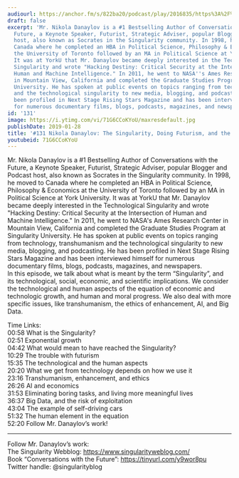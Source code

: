 ```yaml
---
audiourl: https://anchor.fm/s/822ba20/podcast/play/2016835/https%3A%2F%2Fd3ctxlq1ktw2nl.cloudfront.net%2Fproduction%2F2019-0-1%2F7778396-44100-2-007017c132a65.m4a
draft: false
excerpt: 'Mr. Nikola Danaylov is a #1 Bestselling Author of Conversations with the
  Future, a Keynote Speaker, Futurist, Strategic Adviser, popular Blogger and Podcast
  host, also known as Socrates in the Singularity community. In 1998, he moved to
  Canada where he completed an HBA in Political Science, Philosophy & Economics at
  the University of Toronto followed by an MA in Political Science at York University.
  It was at YorkU that Mr. Danaylov became deeply interested in the Technological
  Singularity and wrote "Hacking Destiny: Critical Security at the Intersection of
  Human and Machine Intelligence." In 2011, he went to NASA''s Ames Research Center
  in Mountain View, California and completed the Graduate Studies Program at Singularity
  University. He has spoken at public events on topics ranging from technology, transhumanism
  and the technological singularity to new media, blogging, and podcasting. He has
  been profiled in Next Stage Rising Stars Magazine and has been interviewed himself
  for numerous documentary films, blogs, podcasts, magazines, and newspapers.  '
id: '131'
image: https://i.ytimg.com/vi/71G6CCoKYoU/maxresdefault.jpg
publishDate: 2019-01-28
title: '#131 Nikola Danaylov: The Singularity, Doing Futurism, and the Human Element'
youtubeid: 71G6CCoKYoU
---
```

<div class="timelinks">

Mr. Nikola Danaylov is a #1 Bestselling Author of Conversations with the Future, a Keynote Speaker, Futurist, Strategic Adviser, popular Blogger and Podcast host, also known as Socrates in the Singularity community. In 1998, he moved to Canada where he completed an HBA in Political Science, Philosophy & Economics at the University of Toronto followed by an MA in Political Science at York University. It was at YorkU that Mr. Danaylov became deeply interested in the Technological Singularity and wrote "Hacking Destiny: Critical Security at the Intersection of Human and Machine Intelligence." In 2011, he went to NASA's Ames Research Center in Mountain View, California and completed the Graduate Studies Program at Singularity University. He has spoken at public events on topics ranging from technology, transhumanism and the technological singularity to new media, blogging, and podcasting. He has been profiled in Next Stage Rising Stars Magazine and has been interviewed himself for numerous documentary films, blogs, podcasts, magazines, and newspapers.  
In this episode, we talk about what is meant by the term “Singularity”, and its technological, social, economic, and scientific implications. We consider the technological and human aspects of the equation of economic and technologic growth, and human and moral progress. We also deal with more specific issues, like transhumanism, the ethics of enhancement, AI, and Big Data.

Time Links:  
<time>00:58</time> What is the Singularity?  
<time>02:51</time> Exponential growth  
<time>04:42</time> What would mean to have reached the Singularity?                       
<time>10:29</time> The trouble with futurism                     
<time>15:35</time> The technological and the human aspects             
<time>20:20</time> What we get from technology depends on how we use it       
<time>23:16</time> Transhumanism, enhancement, and ethics      
<time>26:26</time> AI and economics  
<time>31:53</time> Eliminating boring tasks, and living more meaningful lives  
<time>36:37</time> Big Data, and the risk of exploitation   
<time>43:04</time> The example of self-driving cars  
<time>51:32</time> The human element in the equation  
<time>52:20</time> Follow Mr. Danaylov’s work!    

---

Follow Mr. Danaylov’s work:  
The Singularity Webblog: https://www.singularityweblog.com/  
Book “Conversations with the Future”: https://tinyurl.com/y9wor8pu  
Twitter handle: @singularityblog
</div>

